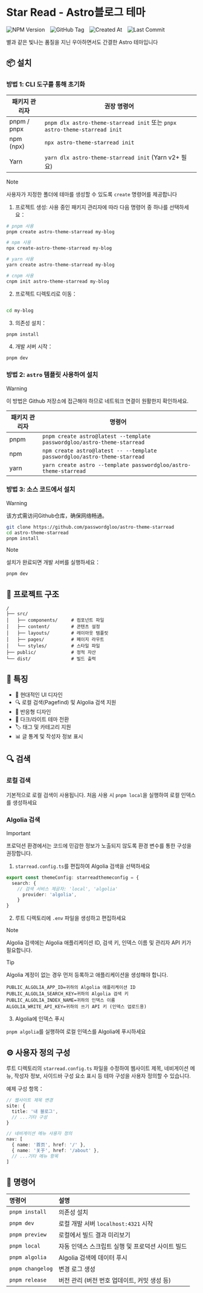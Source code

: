 # Star Read - Astro블로그 테마

![NPM Version](https://img.shields.io/npm/v/astro-theme-starread?logo=npm)&emsp;![GitHub Tag](https://img.shields.io/github/v/tag/passwordgloo/astro-theme-starread?logo=github)&emsp;![Created At](https://img.shields.io/github/created-at/passwordgloo/astro-theme-starread?logo=markdown)&emsp;![Last Commit](https://img.shields.io/github/last-commit/passwordgloo/astro-theme-starread?logo=Git)

별과 같은 빛나는 품질을 지닌 우아하면서도 간결한 Astro 테마입니다

## 📦 설치

### 방법 1: CLI 도구를 통해 초기화

| 패키지 관리자   | 권장 명령어                                  |
|----------------|-------------------------------------------|
| pnpm / pnpx    | `pnpm dlx astro-theme-starread init` 또는 `pnpx astro-theme-starread init` |
| npm (npx)      | `npx astro-theme-starread init`           |
| Yarn           | `yarn dlx astro-theme-starread init` (Yarn v2+ 필요) |

>[!note]
>사용자가 지정한 폴더에 테마를 생성할 수 있도록 `create` 명령어를 제공합니다

1. 프로젝트 생성: 사용 중인 패키지 관리자에 따라 다음 명령어 중 하나를 선택하세요：

```bash
# pnpm 사용
pnpm create astro-theme-starread my-blog

# npm 사용
npx create-astro-theme-starread my-blog

# yarn 사용
yarn create astro-theme-starread my-blog

# cnpm 사용
cnpm init astro-theme-starread my-blog

```

2. 프로젝트 디렉토리로 이동：

```bash

cd my-blog

```

3. 의존성 설치：

```bash
pnpm install
```

4. 개발 서버 시작：

```bash
pnpm dev
```

### 방법 2: `astro` 템플릿 사용하여 설치

>[!warning]
>이 방법은 Github 저장소에 접근해야 하므로 네트워크 연결이 원활한지 확인하세요.

| 패키지 관리자   | 명령어                                        |
|----------------|---------------------------------------------|
| pnpm           | `pnpm create astro@latest --template passwordgloo/astro-theme-starread` |
| npm            | `npm create astro@latest -- --template passwordgloo/astro-theme-starread` |
| yarn           | `yarn create astro --template passwordgloo/astro-theme-starread` |

### 방법 3: 소스 코드에서 설치

>[!warning]
>该方式需访问Github仓库，确保网络畅通。


```bash
git clone https://github.com/passwordgloo/astro-theme-starread
cd astro-theme-starread
pnpm install
```

>[!note]
>설치가 완료되면 개발 서버를 실행하세요：
```bash
pnpm dev
```

## 📂 프로젝트 구조

```text
/
├── src/
│   ├── components/     # 컴포넌트 파일
│   ├── content/        # 콘텐츠 설정
│   ├── layouts/        # 레이아웃 템플릿
│   ├── pages/          # 페이지 라우트
│   └── styles/         # 스타일 파일
├── public/             # 정적 자산
└── dist/               # 빌드 출력
```

## 🚀 특징

- 🎨 현대적인 UI 디자인
- 🔍 로컬 검색(Pagefind) 및 Algolia 검색 지원
- 📱 반응형 디자인
- 🌙 다크/라이트 테마 전환
- 🏷️ 태그 및 카테고리 지원
- 📊 글 통계 및 작성자 정보 표시

## 🔍 검색

### 로컬 검색

기본적으로 로컬 검색이 사용됩니다. 처음 사용 시 `pnpm local`을 실행하여 로컬 인덱스를 생성하세요

### Algolia 검색

>[!important]
>프로덕션 환경에서는 코드에 민감한 정보가 노출되지 않도록 환경 변수를 통한 구성을 권장합니다.

1. `starread.config.ts`를 편집하여 Algolia 검색을 선택하세요
```ts
export const themeConfig: starreadthemeconfig = {
  search: {
    // 검색 서비스 제공자: 'local', 'algolia'
      provider: 'algolia',
    }
}
```

2. 루트 디렉토리에 `.env` 파일을 생성하고 편집하세요

>[!note]
>Algolia 검색에는 Algolia 애플리케이션 ID, 검색 키, 인덱스 이름 및 관리자 API 키가 필요합니다.

>[!tip]
>Algolia 계정이 없는 경우 먼저 등록하고 애플리케이션을 생성해야 합니다.

```env
PUBLIC_ALGOLIA_APP_ID=귀하의 Algolia 애플리케이션 ID
PUBLIC_ALGOLIA_SEARCH_KEY=귀하의 Algolia 검색 키
PUBLIC_ALGOLIA_INDEX_NAME=귀하의 인덱스 이름
ALGOLIA_WRITE_API_KEY=귀하의 쓰기 API 키 (인덱스 업로드용)
```

3. Algolia에 인덱스 푸시

`pnpm algolia`를 실행하여 로컬 인덱스를 Algolia에 푸시하세요

## ⚙️ 사용자 정의 구성

루트 디렉토리의 `starread.config.ts` 파일을 수정하여 웹사이트 제목, 네비게이션 메뉴, 작성자 정보, 사이드바 구성 요소 표시 등 테마 구성을 사용자 정의할 수 있습니다.

예제 구성 항목：
```typescript
// 웹사이트 제목 변경
site: {
  title: '내 블로그',
  // ...기타 구성
}

// 네비게이션 메뉴 사용자 정의
nav: [
  { name: '首页', href: '/' },
  { name: '关于', href: '/about' },
  // ...기타 메뉴 항목
]
```

## 🧞 명령어

| 명령어                   | 설명                                           |
| :----------------------- | :--------------------------------------------- |
| `pnpm install`           | 의존성 설치                                   |
| `pnpm dev`               | 로컬 개발 서버 `localhost:4321` 시작            |
| `pnpm preview`           | 로컬에서 빌드 결과 미리보기                       |
| `pnpm local`             | 자동 인덱스 스크립트 실행 및 프로덕션 사이트 빌드     |
| `pnpm algolia`           | Algolia 검색에 데이터 푸시                       |
| `pnpm changelog`         | 변경 로그 생성                                 |
| `pnpm release`           | 버전 관리 (버전 번호 업데이트, 커밋 생성 등)        |
